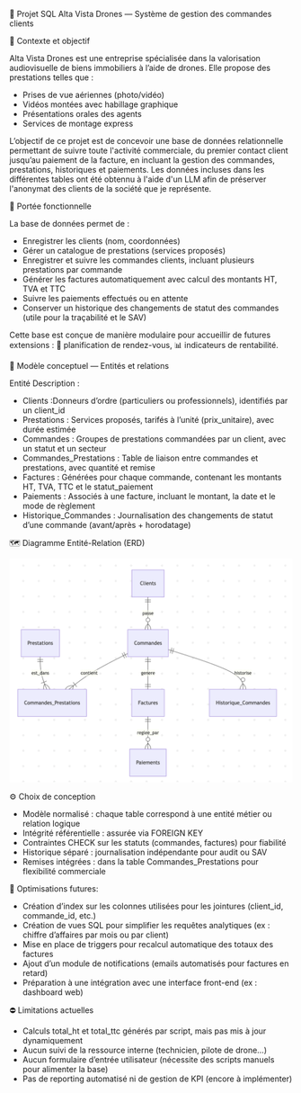 🔖 Projet SQL
Alta Vista Drones — Système de gestion des commandes clients

📍 Contexte et objectif

Alta Vista Drones est une entreprise spécialisée dans la valorisation audiovisuelle de biens immobiliers à l’aide de drones. Elle propose des prestations telles que :

  - Prises de vue aériennes (photo/vidéo)
  - Vidéos montées avec habillage graphique
  - Présentations orales des agents
  - Services de montage express
    
L’objectif de ce projet est de concevoir une base de données relationnelle permettant de suivre toute l'activité commerciale, du premier contact client jusqu’au paiement de la facture, en incluant la gestion des commandes, prestations, historiques et paiements. Les données incluses dans les différentes tables ont été obtennu à l'aide d'un LLM afin de préserver l'anonymat des clients de la société que je représente.

🎯 Portée fonctionnelle

La base de données permet de :
- Enregistrer les clients (nom, coordonnées)
- Gérer un catalogue de prestations (services proposés)
- Enregistrer et suivre les commandes clients, incluant plusieurs prestations par commande
- Générer les factures automatiquement avec calcul des montants HT, TVA et TTC
- Suivre les paiements effectués ou en attente
- Conserver un historique des changements de statut des commandes (utile pour la traçabilité et le SAV)
  
Cette base est conçue de manière modulaire pour accueillir de futures extensions :
  📅 planification de rendez-vous,
  📊 indicateurs de rentabilité.


🧩 Modèle conceptuel — Entités et relations

Entité	Description :

- Clients	:Donneurs d’ordre (particuliers ou professionnels), identifiés par un client_id
- Prestations :	Services proposés, tarifés à l’unité (prix_unitaire), avec durée estimée
- Commandes	: Groupes de prestations commandées par un client, avec un statut et un secteur
- Commandes_Prestations	: Table de liaison entre commandes et prestations, avec quantité et remise
- Factures	: Générées pour chaque commande, contenant les montants HT, TVA, TTC et le statut_paiement
- Paiements	: Associés à une facture, incluant le montant, la date et le mode de règlement
- Historique_Commandes :	Journalisation des changements de statut d’une commande (avant/après + horodatage)

🗺️ Diagramme Entité-Relation (ERD)

![Diagramme ER](er_diagram.png)

⚙️ Choix de conception

 - Modèle normalisé : chaque table correspond à une entité métier ou relation logique
 - Intégrité référentielle : assurée via FOREIGN KEY
 - Contraintes CHECK sur les statuts (commandes, factures) pour fiabilité
 - Historique séparé : journalisation indépendante pour audit ou SAV
 - Remises intégrées : dans la table Commandes_Prestations pour flexibilité commerciale

🚀 Optimisations futures: 

- Création d’index sur les colonnes utilisées pour les jointures (client_id, commande_id, etc.)
- Création de vues SQL pour simplifier les requêtes analytiques (ex : chiffre d’affaires par mois ou par client)
- Mise en place de triggers pour recalcul automatique des totaux des factures
- Ajout d’un module de notifications (emails automatisés pour factures en retard)
- Préparation à une intégration avec une interface front-end (ex : dashboard web)

⛔ Limitations actuelles

- Calculs total_ht et total_ttc générés par script, mais pas mis à jour dynamiquement
- Aucun suivi de la ressource interne (technicien, pilote de drone…)
- Aucun formulaire d’entrée utilisateur (nécessite des scripts manuels pour alimenter la base)
- Pas de reporting automatisé ni de gestion de KPI (encore à implémenter)
